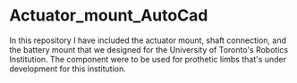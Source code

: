 # Actuator_mount_AutoCad
In this repository I have included the actuator mount, shaft connection, and the battery mount that we designed for the University of Toronto's Robotics Institution. The component were to be used for prothetic limbs that's under development for this institution. 
